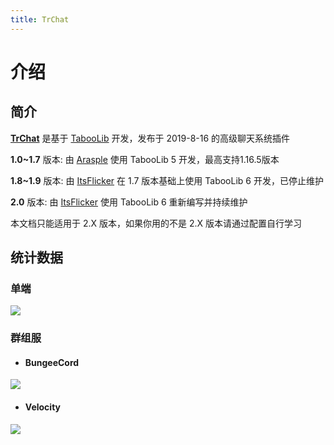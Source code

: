 ```yaml
---
title: TrChat
---
```


# 介绍

## 简介

**[TrChat](https://github.com/TrPlugins/TrChat)** 是基于 [TabooLib](https://github.com/TabooLib/taboolib) 开发，发布于 2019-8-16 的高级聊天系统插件

**1.0~1.7** 版本: 由 [Arasple](https://github.com/Arasple) 使用 TabooLib 5 开发，最高支持1.16.5版本

**1.8~1.9** 版本: 由 [ItsFlicker](https://github.com/ItsFlicker) 在 1.7 版本基础上使用 TabooLib 6 开发，已停止维护

**2.0** 版本: 由 [ItsFlicker](https://github.com/ItsFlicker) 使用 TabooLib 6 重新编写并持续维护

本文档只能适用于 2.X 版本，如果你用的不是 2.X 版本请通过配置自行学习

## 统计数据

### 单端

![](https://bstats.org/signatures/bukkit/TrChat.svg)

### 群组服

* #### BungeeCord

![](https://bstats.org/signatures/bungeecord/TrChat.svg)

* #### Velocity

![](https://bstats.org/signatures/velocity/TrChat.svg)